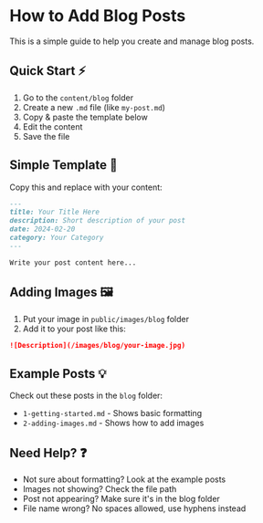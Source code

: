 # How to Add Blog Posts

This is a simple guide to help you create and manage blog posts.

## Quick Start ⚡

1. Go to the `content/blog` folder
2. Create a new `.md` file (like `my-post.md`)
3. Copy & paste the template below
4. Edit the content
5. Save the file

## Simple Template 📝

Copy this and replace with your content:

```md
---
title: Your Title Here
description: Short description of your post
date: 2024-02-20
category: Your Category
---

Write your post content here...
```

## Adding Images 🖼️

1. Put your image in `public/images/blog` folder
2. Add it to your post like this:

```md
![Description](/images/blog/your-image.jpg)
```

## Example Posts 💡

Check out these posts in the `blog` folder:

- `1-getting-started.md` - Shows basic formatting
- `2-adding-images.md` - Shows how to add images

## Need Help? ❓

- Not sure about formatting? Look at the example posts
- Images not showing? Check the file path
- Post not appearing? Make sure it's in the blog folder
- File name wrong? No spaces allowed, use hyphens instead
  